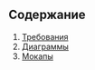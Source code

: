 ## Содержание
1. [Требования](../docs/requirements.md)  
2. [Диаграммы](../docs/Image/diagrams)  
3. [Мокапы](../docs/Image/mockups)  

